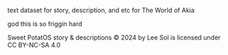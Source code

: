 text dataset for story, description, and etc for The World of Akia

god this is so friggin hard  

Sweet PotatOS story & descriptions © 2024 by Lee Sol is licensed under CC BY-NC-SA 4.0 
